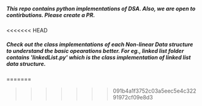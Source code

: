 ##### This repo contains python implementations of DSA. Also, we are open to contirbutions. Please create a PR.
<<<<<<< HEAD
##### Check out the class implementations of each Non-linear Data structure to understand the basic opearations better. For eg., linked list folder contains 'linkedList.py' which is the class implementation of linked list data structure.
=======
>>>>>>> 091b4a1f3752c03a5eec5e4c32291972cf09e8d3
